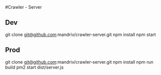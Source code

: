 #Crawler - Server

## Dev
git clone git@github.com:mandriv/crawler-server.git
npm install
npm start

## Prod
git clone git@github.com:mandriv/crawler-server.git
npm install
npm run build
pm2 start dist/server.js

